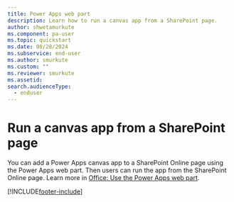 ```yaml
---
title: Power Apps web part
description: Learn how to run a canvas app from a SharePoint page.
author: shwetamurkute
ms.component: pa-user
ms.topic: quickstart
ms.date: 08/28/2024
ms.subservice: end-user
ms.author: smurkute
ms.custom: ""
ms.reviewer: smurkute
ms.assetid: 
search.audienceType: 
  - enduser
---
```


# Run a canvas app from a SharePoint page

You can add a Power Apps canvas app to a SharePoint Online page using the Power Apps web part. Then users can run the app from the SharePoint Online page. Learn more in [Office: Use the Power Apps web part](https://support.office.com/article/use-the-powerapps-web-part-6285f05e-e441-408a-99d7-aa688195cd1c?ui=en-US&rs=en-US&ad=US).


[!INCLUDE[footer-include](../includes/footer-banner.md)]
